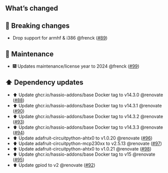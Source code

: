 ## What’s changed

## 🚨 Breaking changes

- Drop support for armhf & i386 @frenck ([#89](https://github.com/Vioneta/addon-mqtt-io/pull/89))

## 🧰 Maintenance

- 🎆 Updates maintenance/license year to 2024 @frenck ([#99](https://github.com/Vioneta/addon-mqtt-io/pull/99))

## ⬆️ Dependency updates

- ⬆️ Update ghcr.io/hassio-addons/base Docker tag to v14.3.0 @renovate ([#88](https://github.com/Vioneta/addon-mqtt-io/pull/88))
- ⬆️ Update ghcr.io/hassio-addons/base Docker tag to v14.3.1 @renovate ([#90](https://github.com/Vioneta/addon-mqtt-io/pull/90))
- ⬆️ Update ghcr.io/hassio-addons/base Docker tag to v14.3.2 @renovate ([#93](https://github.com/Vioneta/addon-mqtt-io/pull/93))
- ⬆️ Update ghcr.io/hassio-addons/base Docker tag to v14.3.3 @renovate ([#94](https://github.com/Vioneta/addon-mqtt-io/pull/94))
- ⬆️ Update adafruit-circuitpython-ahtx0 to v1.0.20 @renovate ([#96](https://github.com/Vioneta/addon-mqtt-io/pull/96))
- ⬆️ Update adafruit-circuitpython-mcp230xx to v2.5.13 @renovate ([#97](https://github.com/Vioneta/addon-mqtt-io/pull/97))
- ⬆️ Update adafruit-circuitpython-ahtx0 to v1.0.21 @renovate ([#98](https://github.com/Vioneta/addon-mqtt-io/pull/98))
- ⬆️ Update ghcr.io/hassio-addons/base Docker tag to v15 @renovate ([#95](https://github.com/Vioneta/addon-mqtt-io/pull/95))
- ⬆️ Update gpiod to v2 @renovate ([#92](https://github.com/Vioneta/addon-mqtt-io/pull/92))
